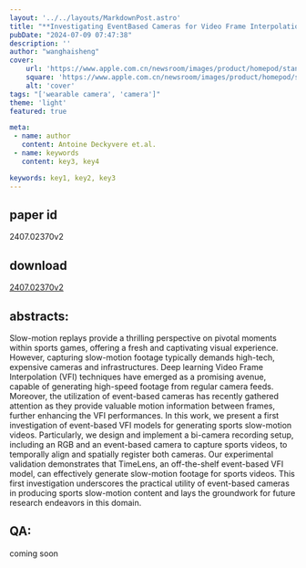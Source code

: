 ```yaml
---
layout: '../../layouts/MarkdownPost.astro'
title: "**Investigating EventBased Cameras for Video Frame Interpolation in Sports**"
pubDate: "2024-07-09 07:47:38"
description: ''
author: "wanghaisheng"
cover:
    url: 'https://www.apple.com.cn/newsroom/images/product/homepod/standard/Apple-HomePod-hero-230118_big.jpg.large_2x.jpg'
    square: 'https://www.apple.com.cn/newsroom/images/product/homepod/standard/Apple-HomePod-hero-230118_big.jpg.large_2x.jpg'
    alt: 'cover'
tags: "['wearable camera', 'camera']"
theme: 'light'
featured: true

meta:
 - name: author
   content: Antoine Deckyvere et.al.
 - name: keywords
   content: key3, key4

keywords: key1, key2, key3
---
```


## paper id
2407.02370v2
## download
[2407.02370v2](http://arxiv.org/abs/2407.02370v2)
## abstracts:
Slow-motion replays provide a thrilling perspective on pivotal moments within sports games, offering a fresh and captivating visual experience. However, capturing slow-motion footage typically demands high-tech, expensive cameras and infrastructures. Deep learning Video Frame Interpolation (VFI) techniques have emerged as a promising avenue, capable of generating high-speed footage from regular camera feeds. Moreover, the utilization of event-based cameras has recently gathered attention as they provide valuable motion information between frames, further enhancing the VFI performances. In this work, we present a first investigation of event-based VFI models for generating sports slow-motion videos. Particularly, we design and implement a bi-camera recording setup, including an RGB and an event-based camera to capture sports videos, to temporally align and spatially register both cameras. Our experimental validation demonstrates that TimeLens, an off-the-shelf event-based VFI model, can effectively generate slow-motion footage for sports videos. This first investigation underscores the practical utility of event-based cameras in producing sports slow-motion content and lays the groundwork for future research endeavors in this domain.
## QA:
coming soon
